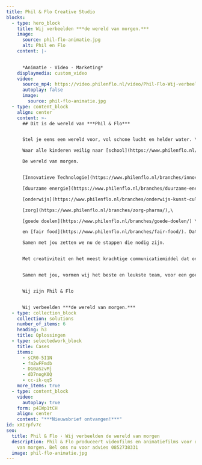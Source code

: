 ```yaml
---
title: Phil & Flo Creative Studio
blocks:
  - type: hero_block
    title: Wij verbeelden ***de wereld van morgen.***
    image:
      source: phil-flo-animatie.jpg
      alt: Phil en Flo
    content: |-
      

      *Animatie - Video - Marketing*
    displaymedia: custom_video
    video:
      source_mp4: https://video.philenflo.nl/video/Phil-Flo-Wij-verbeelden-de-wereld-van-morgen.mp4
      autoplay: false
      image:
        source: phil-flo-animatie.jpg
  - type: content_block
    align: center
    content: >-
      ## Dit is de wereld van ***Phil & Flo***


      Stel je eens een wereld voor, vol schone lucht en helder water. \

      Waar alle kinderen veilig naar [school](https://www.philenflo.nl/branches/onderwijs-kunst-cultuur/) kunnen en waar elk mens toegang heeft tot de beste [zorg](https://www.philenflo.nl/branches/zorg-pharma/). \

      De wereld van morgen.


      [Innovatieve Technologie](https://www.philenflo.nl/branches/innovatieve-tech/), \

      [duurzame energie](https://www.philenflo.nl/branches/duurzame-energie/), \

      [onderwijs](https://www.philenflo.nl/branches/onderwijs-kunst-cultuur/),\

      [zorg](https://www.philenflo.nl/branches/zorg-pharma/),\

      [goede doelen](https://www.philenflo.nl/branches/goede-doelen/) \

      en [fair food](https://www.philenflo.nl/branches/fair-food/). Dat zijn in onze ogen de sectoren die het verschil gaan maken.\

      Samen met jou zetten we nu de stappen die nodig zijn.


      Met creativiteit en het meest krachtige communicatiemiddel dat onze voorouders al gebruikten: visualisatie. In het verleden met grotschilderingen, nu met waanzinnige 3D animaties, Virtual Reality en interactieve video’s.


      Samen met jou, vormen wij het beste en leukste team, voor een goede transitie naar een prachtige toekomst.


      Wij zijn Phil & Flo


      Wij verbeelden ***de wereld van morgen.***
  - type: collection_block
    collection: solutions
    number_of_items: 6
    heading: h3
    title: Oplossingen
  - type: selectedwork_block
    title: Cases
    items:
      - sCR0-5I1N
      - fm2wFFmdb
      - DG0aSzvMj
      - dD7nogK0Q
      - cc-ik-qqS
    more_items: true
  - type: content_block
    video:
      autoplay: true
    form: p4IWp1tCH
    align: center
    content: "***Nieuwsbrief ontvangen!***"
id: xXIrpfv7c
seo:
  title: Phil & Flo · Wij verbeelden de wereld van morgen
  description: Phil & Flo produceert videofilms en animatiefilms voor de wereld
    van morgen. Bel ons nu voor advies 0852738331
  image: phil-flo-animatie.jpg
---
```

